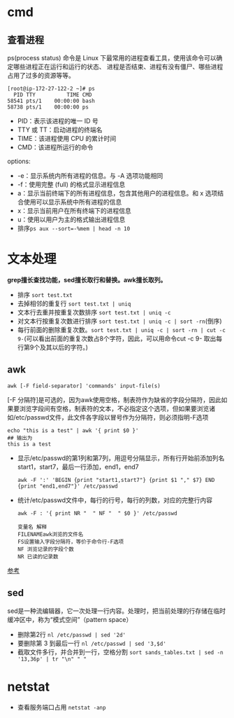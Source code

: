 # cmd

## 查看进程

ps(process status) 命令是 Linux 下最常用的进程查看工具，使用该命令可以确定哪些进程正在运行和运行的状态、
进程是否结束、进程有没有僵尸、哪些进程占用了过多的资源等等。

```
[root@ip-172-27-122-2 ~]# ps
  PID TTY          TIME CMD
58541 pts/1    00:00:00 bash
58738 pts/1    00:00:00 ps
```
- PID：表示该进程的唯一 ID 号
- TTY 或 TT：启动进程的终端名
- TIME：该进程使用 CPU 的累计时间
- CMD：该进程所运行的命令

options:
- -e：显示系统内所有进程的信息。与 -A 选项功能相同
- -f：使用完整 (full) 的格式显示进程信息
- a：显示当前终端下的所有进程信息，包含其他用户的进程信息。和 x 选项结合使用可以显示系统中所有进程的信息
- x：显示当前用户在所有终端下的进程信息
- u：使用以用户为主的格式输出进程信息
- 排序`ps aux --sort=-%mem | head -n 10`

# 文本处理

**grep擅长查找功能，sed擅长取行和替换。awk擅长取列。**

- 排序 `sort test.txt`
- 去掉相邻的重复行 `sort test.txt | uniq`
- 文本行去重并按重复次数排序 `sort test.txt | uniq -c`
- 对文本行按重复次数进行排序 `sort test.txt | uniq -c | sort -rn`(倒序)
- 每行前面的删除重复次数。`sort test.txt | uniq -c | sort -rn | cut -c 9-`(可以看出前面的重复次数占8个字符，因此，可以用命令cut -c 9- 取出每行第9个及其以后的字符。)

## awk

```
awk [-F field-separator] 'commands' input-file(s)
```
[-F 分隔符]是可选的，因为awk使用空格，制表符作为缺省的字段分隔符，因此如果要浏览字段间有空格，制表符的文本，不必指定这个选项，但如果要浏览诸如/etc/passwd文件，此文件各字段以冒号作为分隔符，则必须指明-F选项

```
echo "this is a test" | awk '{ print $0 }'  
## 输出为  
this is a test
```

- 显示/etc/passwd的第1列和第7列，用逗号分隔显示，所有行开始前添加列名start1，start7，最后一行添加，end1，end7

    ```
    awk -F ':' 'BEGIN {print "start1,start7"} {print $1 "," $7} END {print "end1,end7"}' /etc/passwd
    ```
- 统计/etc/passwd文件中，每行的行号，每行的列数，对应的完整行内容
  ```
  awk -F : '{ print NR "  " NF "  " $0 }' /etc/passwd  
  ```
    ```
    变量名 解释
    FILENAMEawk浏览的文件名
    FS设置输入字段分隔符，等价于命令行-F选项
    NF 浏览记录的字段个数
    NR 已读的记录数
    ``` 
[参考](https://www.linuxprobe.com/linux-awk-clever.html)

## sed
sed是一种流编辑器，它一次处理一行内容。处理时，把当前处理的行存储在临时缓冲区中，称为“模式空间”（pattern space）

- 删除第2行 `nl /etc/passwd | sed '2d' `
- 要删除第 3 到最后一行 `nl /etc/passwd | sed '3,$d' `
- 截取文件多行，并合并到一行，空格分割 `sort sands_tables.txt | sed -n '13,36p' | tr "\n" " "`


# netstat 
- 查看服务端口占用 `netstat -anp`